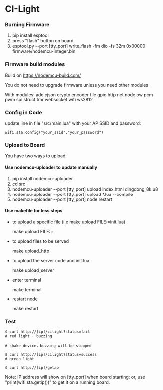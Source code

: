 # CI-Light

### Burning Firmware
1. pip install esptool
2. press "flash" button on board
3. esptool.py --port [tty_port] write_flash -fm dio -fs 32m 0x00000 firmware/nodemcu-integer.bin

### Firmware build modules
Build on https://nodemcu-build.com/

You do not need to upgrade firmware unless you need other modules
 
With modules: adc cjson crypto encoder file gpio http net node ow pcm pwm spi struct tmr websocket wifi ws2812

### Config in Code

update line in file "src/main.lua" with your AP SSID and password:
	
	wifi.sta.config("your_ssid","your_password")

### Upload to Board
You have two ways to upload:

#### Use nodemcu-uploader to update manually
1. pip install nodemcu-uploader
2. cd src
3. nodemcu-uploader --port [tty_port] upload index.html dingdong_8k.u8
3. nodemcu-uploader --port [tty_port] upload *.lua --compile
4. nodemcu-uploader --port [tty_port] node restart

#### Use makefile for less steps
* to upload a specific file (i.e make upload FILE:=init.lua)

	make upload FILE:=<file>  

* to upload files to be served

	make upload_http

* to upload the server code and init.lua

	make upload_server

* enter terminal

	make terminal

* restart node

	make restart              

### Test
	$ curl http://[ip]/cilight?status=fail
    # red light + buzzing
    
    # shake device，buzzing will be stopped
	
	$ curl http://[ip]/cilight?status=success
	# green light

    $ curl http://[ip]/getap
	
Note: IP address will show on [tty_port] when board starting; or, use "print(wifi.sta.getip())" to get it on a running board.
